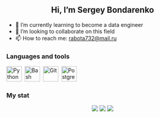 <div id="header" align="center">
	<h2>Hi, I’m Sergey Bondarenko</h2>
</div>

- 🌱 I’m currently learning to become a data engineer
- 💞️ I’m looking to collaborate on this field
- 📫 How to reach me: rabota732@mail.ru

### Languages and tools

<img src="https://cdn.jsdelivr.net/gh/devicons/devicon/icons/python/python-original.svg" title="Python" width="40" height="40"/>&nbsp; 
<img src="https://cdn.jsdelivr.net/gh/devicons/devicon/icons/bash/bash-original.svg" title="Bash" width="40" height="40"/>&nbsp;
<img src="https://cdn.jsdelivr.net/gh/devicons/devicon/icons/git/git-plain-wordmark.svg" title="Git" width="40" height="40"/>&nbsp;
<img src="https://cdn.jsdelivr.net/gh/devicons/devicon/icons/postgresql/postgresql-original.svg" title="PostgreSQL" width="40" height="40"/>&nbsp;

### My stat
<div id="stat" align="center">
<img src="http://github-profile-summary-cards.vercel.app/api/cards/profile-details?username=1-SergeyBondarenko&theme=github_dark"/>
<img src="http://github-profile-summary-cards.vercel.app/api/cards/most-commit-language?username=1-SergeyBondarenko&theme=github_dark"/>      
<img src="http://github-profile-summary-cards.vercel.app/api/cards/stats?username=1-SergeyBondarenko&theme=github_dark"/>        
 </div>         
          

<!---
1-SergeyBondarenko/1-SergeyBondarenko is a ✨ special ✨ repository because its `README.md` (this file) appears on your GitHub profile.
You can click the Preview link to take a look at your changes.
--->
